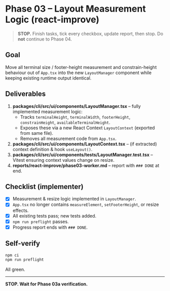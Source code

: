 # Phase 03 – Layout Measurement Logic (react-improve)

> **STOP.** Finish tasks, tick every checkbox, update report, then stop. Do **not** continue to Phase 04.

## Goal
Move all terminal size / footer-height measurement and constrain-height behaviour out of `App.tsx` into the new `LayoutManager` component while keeping existing runtime output identical.

## Deliverables
1. **packages/cli/src/ui/components/LayoutManager.tsx** – fully implemented measurement logic:
   - Tracks `terminalHeight`, `terminalWidth`, `footerHeight`, `constrainHeight`, `availableTerminalHeight`.
   - Exposes these via a new React Context `LayoutContext` (exported from same file).
   - Removes all measurement code from `App.tsx`.
2. **packages/cli/src/ui/components/LayoutContext.tsx** – (if extracted) context definition & hook `useLayout()`.
3. **packages/cli/src/ui/components/__tests__/LayoutManager.test.tsx** – Vitest ensuring context values change on resize.
4. **reports/react-improve/phase03-worker.md** – report with `### DONE` at end.

## Checklist (implementer)
- [x] Measurement & resize logic implemented in `LayoutManager`.
- [x] `App.tsx` no longer contains `measureElement`, `setFooterHeight`, or resize effects.
- [x] All existing tests pass; new tests added.
- [x] `npm run preflight` passes.
- [x] Progress report ends with `### DONE`.

## Self-verify
```bash
npm ci
npm run preflight
```
All green.

---
**STOP. Wait for Phase 03a verification.**